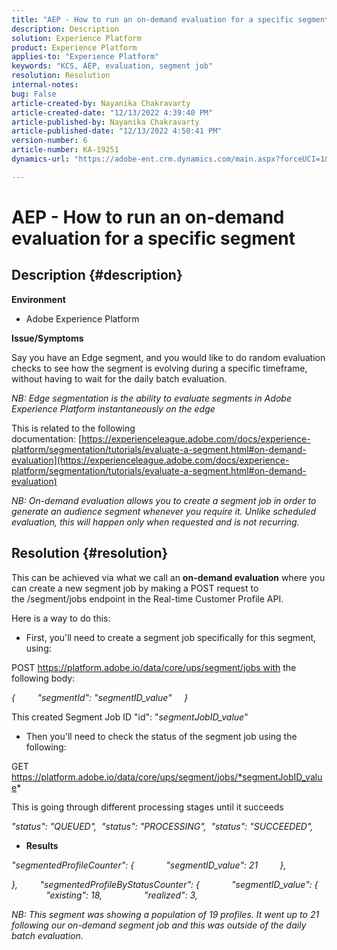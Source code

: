 ```yaml
---
title: "AEP - How to run an on-demand evaluation for a specific segment"
description: Description
solution: Experience Platform
product: Experience Platform
applies-to: "Experience Platform"
keywords: "KCS, AEP, evaluation, segment job"
resolution: Resolution
internal-notes: 
bug: False
article-created-by: Nayanika Chakravarty
article-created-date: "12/13/2022 4:39:40 PM"
article-published-by: Nayanika Chakravarty
article-published-date: "12/13/2022 4:50:41 PM"
version-number: 6
article-number: KA-19251
dynamics-url: "https://adobe-ent.crm.dynamics.com/main.aspx?forceUCI=1&pagetype=entityrecord&etn=knowledgearticle&id=d4bc31bc-047b-ed11-81ac-6045bd006a22"

---
```

# AEP - How to run an on-demand evaluation for a specific segment

## Description {#description}


<b>Environment</b>

- Adobe Experience Platform

<b>Issue/Symptoms</b>

Say you have an Edge segment, and you would like to do random evaluation checks to see how the segment is evolving during a specific timeframe, without having to wait for the daily batch evaluation.

*NB: Edge segmentation is the ability to evaluate segments in Adobe Experience Platform instantaneously on the edge*



This is related to the following documentation: [https://experienceleague.adobe.com/docs/experience-platform/segmentation/tutorials/evaluate-a-segment.html#on-demand-evaluation](https://experienceleague.adobe.com/docs/experience-platform/segmentation/tutorials/evaluate-a-segment.html#on-demand-evaluation)

*NB: On-demand evaluation allows you to create a segment job in order to generate an audience segment whenever you require it. Unlike scheduled evaluation, this will happen only when requested and is not recurring.*


## Resolution {#resolution}


This can be achieved via what we call an <b>on-demand evaluation</b> where you can create a new segment job by making a POST request to the /segment/jobs endpoint in the Real-time Customer Profile API.



Here is a way to do this:



- First, you'll need to create a segment job specifically for this segment, using:


POST https://platform.adobe.io/data/core/ups/segment/jobs with the following body:

*{
        "segmentId": "segmentID_value"
    }*



This created Segment Job ID "id": "*segmentJobID_value*"



- Then you'll need to check the status of the segment job using the following:


GET https://platform.adobe.io/data/core/ups/segment/jobs/*segmentJobID_value*



This is going through different processing stages until it succeeds

*"status": "QUEUED",
 "status": "PROCESSING",
 "status": "SUCCEEDED",*



- <b>Results</b>


*"segmentedProfileCounter": {
            "segmentID_value": 21
        },*

*},
        "segmentedProfileByStatusCounter": {
            "segmentID_value": {
                "existing": 18,
                "realized": 3,*



*NB: This segment was showing a population of 19 profiles. It went up to 21 following our on-demand segment job and this was outside of the daily batch evaluation.*
